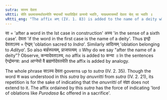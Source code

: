 ```yaml
---
sutra: सास्य देवता
vRtti: सेति प्रथमासमर्थादस्येति षष्ठ्यर्थे यथाविहितं प्रत्ययो भवति, यत्प्रथमासमर्थे देवता चेत् सा भवति ॥
vRtti_eng: "The affix अण् (IV. 1. 83) is added to the name of a deity when something is to be spoken of as his."
---
```

सा = 'after a word in the Ist case in construction' अस्य 'in the sense of a sixth case'. देवता 'if the word in the first case is the name of a deity'. Thus इन्द्रो देवताऽस्य = ऐन्द्रम् 'oblation sacred to _Indra_'. Similarly आदित्यम् 'oblation belonging to _Aditya_'. So also बार्हस्पत्यम्, प्राजापत्यम् ॥ Why do we say "after the name of a deity"? Observe, कन्यादेवताऽस्य, no affix is added to कन्या ॥ In the sentences ऐन्द्रोमन्त्रा: and आग्नेयो वै ब्रह्मणोदेवतयेति the affix is added by analogy.

The whole phrase साऽस्य देवता governs up to _sutra_ (IV. 2. 35). Though the word स was understood in this _sutra_ by _anuvritti_ from _sutra_ (IV. 2. 21), its repetition is for the sake of indicating that the _anuvritti_ of संज्ञा does not extend to it. The affix ordained by this _sutra_ has the force of indicating 'lord of oblations like _Purodasa_ &c offered in a sacrifice'.
